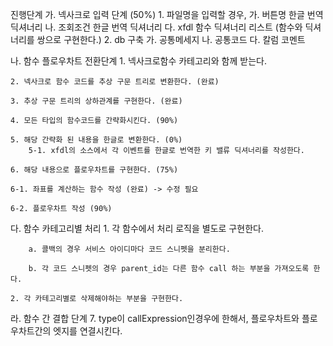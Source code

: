 진행단계
가. 넥사크로 입력 단계 (50%)
    1. 파일명을 입력할 경우,
        가. 버튼명 한글 번역 딕셔너리
        나. 조회조건 한글 번역 딕셔너리
        다. xfdl 함수 딕셔너리 리스트 (함수와 딕셔너리를 쌍으로 구현한다.)
    2. db 구축
        가. 공통메세지
        나. 공통코드
        다. 칼럼 코멘트

나. 함수 플로우차트 전환단계
    1. 넥사크로함수 카테고리와 함께 받는다. 
    
    2. 넥사크로 함수 코드를 추상 구문 트리로 변환한다. (완료)
    
    3. 추상 구문 트리의 상하관계를 구현한다. (완료)
    
    4. 모든 타입의 함수코드를 간략화시킨다. (90%)
    
    5. 해당 간략화 된 내용을 한글로 변환한다. (0%)
        5-1. xfdl의 소스에서 각 이벤트를 한글로 번역한 키 밸류 딕셔너리를 작성한다.

    6. 해당 내용으로 플로우차트를 구현한다. (75%)
    
    6-1. 좌표를 계산하는 함수 작성 (완료) -> 수정 필요
    
    6-2. 플로우차트 작성 (90%)

다. 함수 카테고리별 처리
    1. 각 함수에서 처리 로직을 별도로 구현한다.
    
        a. 콜백의 경우 서비스 아이디마다 코드 스니펫을 분리한다.
    
        b. 각 코드 스니펫의 경우 parent_id는 다른 함수 call 하는 부분을 가져오도록 한다.

    2. 각 카테고리별로 삭제해야하는 부분을 구현한다.

라. 함수 간 결합 단계
7. type이 callExpression인경우에 한해서, 플로우차트와 플로우차트간의 엣지를 연결시킨다.